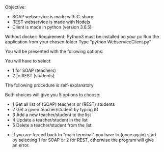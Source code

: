 
Objective:

- SOAP webservice is made with C-sharp
- REST webservice is made with Nodejs
- Client is made in python (version 3.6.5)


Without docker:
Requirement: Python3 must be installed on your pc
Run the application from your chosen folder
Type "python WebserviceClient.py"

You will be presented with the following options:

You will have to select:
- 1 for SOAP (teachers)
- 2 fo REST (students)

The following procedure is self-explanatory

Both choices will give you 5 options to choose:
- 1 Get all list of (SOAP) teachers or (REST) students 
- 2 Get a given teacher/student by typing ID
- 3 Add a new teacher/student to the list
- 4 Update a teacher/student in the list 
- 5 Delete a teacher/student from the list

* if you are forced back to "main terminal" you have to (once again) start by selecting 1 for SOAP or 2 for REST, 
otherwise the program will give an error. 


